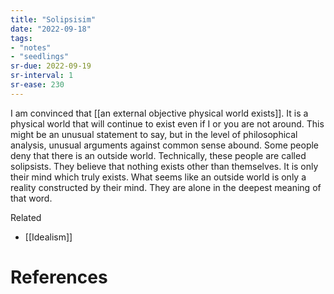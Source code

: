 ```yaml
---
title: "Solipsisim"
date: "2022-09-18"
tags:
- "notes"
- "seedlings"
sr-due: 2022-09-19
sr-interval: 1
sr-ease: 230
---
```


I am convinced that [[an external objective physical world exists]]. It is a physical world that will continue to exist even if I or you are not around. This might be an unusual statement to say, but in the level of philosophical analysis, unusual arguments against common sense abound. Some people deny that there is an outside world. Technically, these people are called solipsists. They believe that nothing exists other than themselves. It is only their mind which truly exists. What seems like an outside world is only a reality constructed by their mind. They are alone in the deepest meaning of that word.

Related
- [[Idealism]]

# References